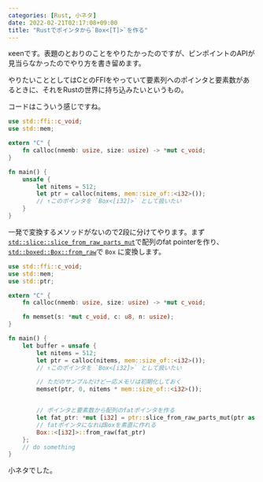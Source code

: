 ```yaml
---
categories: [Rust, 小ネタ]
date: 2022-02-21T02:17:08+09:00
title: "Rustでポインタから`Box<[T]>`を作る"
---
```


κeenです。表題のとおりのことをやりたかったのですが、ピンポイントのAPIが見当らなかったのでやり方を書き留めます。

<!--more-->

やりたいこととしてはCとのFFIをやっていて要素列へのポインタと要素数があるときに、それをRustの世界に持ち込みたいというもの。

コードはこういう感じですね。

```rust
use std::ffi::c_void;
use std::mem;

extern "C" {
    fn calloc(nmemb: usize, size: usize) -> *mut c_void;
}

fn main() {
    unsafe {
        let nitems = 512;
        let ptr = calloc(nitems, mem::size_of::<i32>());
        // ↑このポインタを `Box<[i32]>` として扱いたい
    }
}
```


一発で変換するメソッドがないので2段に分けてやります。まず[`std::slice::slice_from_raw_parts_mut`](https://doc.rust-lang.org/std/ptr/fn.slice_from_raw_parts_mut.html)で配列のfat pointerを作り、[`std::boxed::Box::from_raw`](https://doc.rust-lang.org/std/boxed/struct.Box.html#method.from_raw)で `Box` に変換します。


```rust
use std::ffi::c_void;
use std::mem;
use std::ptr;

extern "C" {
    fn calloc(nmemb: usize, size: usize) -> *mut c_void;

    fn memset(s: *mut c_void, c: u8, n: usize);
}

fn main() {
    let buffer = unsafe {
        let nitems = 512;
        let ptr = calloc(nitems, mem::size_of::<i32>());
        // ↑このポインタを `Box<[i32]>` として扱いたい

        // ただのサンプルだけど一応メモリは初期化しておく
        memset(ptr, 0, nitems * mem::size_of::<i32>());


        // ポインタと要素数から配列のfatポインタを作る
        let fat_ptr: *mut [i32] = ptr::slice_from_raw_parts_mut(ptr as *mut i32, nitems);
        // fatポインタになればBoxを素直に作れる
        Box::<[i32]>::from_raw(fat_ptr)
    };
    // do something
}
```

小ネタでした。

